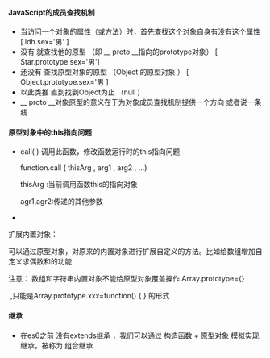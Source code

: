 #### JavaScript的成员查找机制

+ 当访问一个对象的属性（或方法）时，首先查找这个对象自身有没有这个属性      [ ldh.sex='男' ]
+ 没有 就查找他的原型 （即 __ proto __指向的prototype对象）                  [ Star.prototype.sex='男']
+ 还没有 查找原型对象的原型  （Object 的原型对象 ）						[ Object.prototype.sex='男 ]
+ 以此类推 直到找到Object为止 （null )
+ __ proto __对象原型的意义在于为对象成员查找机制提供一个方向 或者说一条线



#### 原型对象中的this指向问题

+ call( ) 调用此函数，修改函数运行时的this指向问题

  function.call ( thisArg , arg1 , arg2 , ...)

  thisArg :当前调用函数this的指向对象

  agr1,agr2:传递的其他参数

+ 







  扩展内置对象：

​    可以通过原型对象，对原来的内置对象进行扩展自定义的方法。比如给数组增加自定义求偶数和的功能

 注意： 数组和字符串内置对象不能给原型对象覆盖操作 Array.prototype={} 

​             ,只能是Array.prototype.xxx=function() { } 的形式



#### 继承

+ 在es6之前 没有extends继承 ，我们可以通过 构造函数 + 原型对象 模拟实现继承，被称为 组合继承

